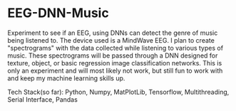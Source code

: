 # EEG-DNN-Music
Experiment to see if an EEG, using DNNs can detect the genre of music being listened to.
The device used is a MindWave EEG. I plan to create "spectrograms" with the data collected while listening to various types of music. These spectrograms will be passed through a DNN designed for texture, object, or basic regression image classification networks.
This is only an experiment and will most likely not work, but still fun to work with and keep my machine learning skills up.

Tech Stack(so far):
Python, Numpy, MatPlotLib, Tensorflow, Multithreading, Serial Interface, Pandas 
